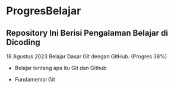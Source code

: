 # ProgresBelajar
Repository Ini Berisi Pengalaman Belajar di Dicoding
--
18 Agustus 2023
Belajar Dasar Git dengan GitHub. (Progres 38%)

* Belajar tentang apa itu Git dan Github

* Fundamental Git
